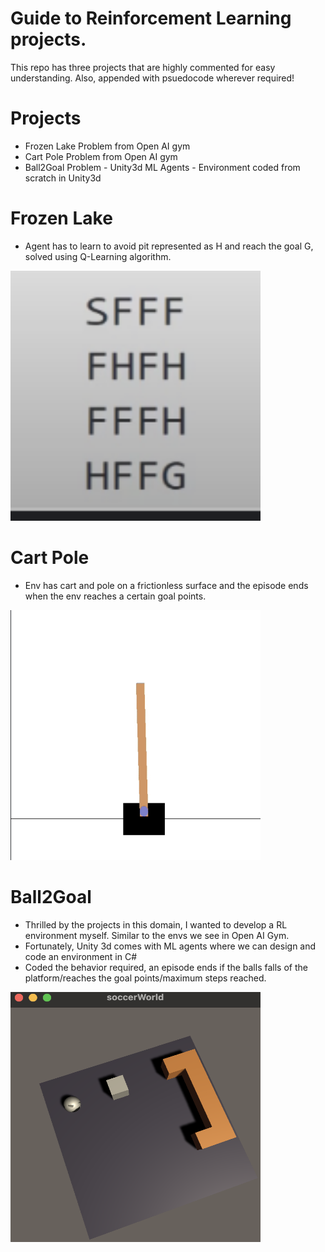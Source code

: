 # Guide to Reinforcement Learning projects.
This repo has three projects that are highly commented for easy understanding. Also, appended with psuedocode wherever required!
# Projects
- Frozen Lake Problem from Open AI gym
- Cart Pole Problem from Open AI gym
- Ball2Goal Problem - Unity3d ML Agents - Environment coded from scratch in Unity3d

# Frozen Lake
- Agent has to learn to avoid pit represented as H and reach the goal G, solved using Q-Learning algorithm.
<img src="https://github.com/Harsha-Musunuri/ReinforcementLearning-UnityMLAgents-OpenAI/blob/master/readmeImages/FrozenLake.png" width="400" height="400">

# Cart Pole
- Env has cart and pole on a frictionless surface and the episode ends when the env reaches a certain goal points.
<img src="https://github.com/Harsha-Musunuri/ReinforcementLearning-UnityMLAgents-OpenAI/blob/master/readmeImages/CartPole.png" width="400" height="400">

# Ball2Goal
- Thrilled by the projects in this domain, I wanted to develop a RL environment myself. Similar to the envs we see in Open AI Gym.
- Fortunately, Unity 3d comes with ML agents where we can design and code an environment in C#
- Coded the behavior required, an episode ends if the balls falls of the platform/reaches the goal points/maximum steps reached.
<img src="https://github.com/Harsha-Musunuri/ReinforcementLearning-UnityMLAgents-OpenAI/blob/master/readmeImages/Goal2Ball.png" width="400" height="400">

